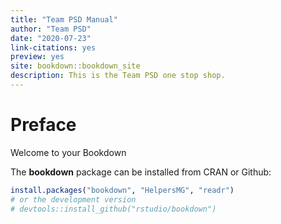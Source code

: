```yaml
--- 
title: "Team PSD Manual"
author: "Team PSD"
date: "2020-07-23"
link-citations: yes
preview: yes
site: bookdown::bookdown_site
description: This is the Team PSD one stop shop.
---
```


# Preface

Welcome to your Bookdown

The **bookdown** package can be installed from CRAN or Github:


```r
install.packages("bookdown", "HelpersMG", "readr")
# or the development version
# devtools::install_github("rstudio/bookdown")
```




